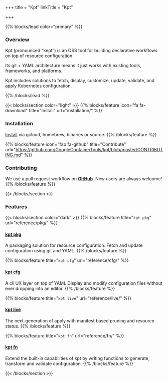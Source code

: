 +++
title = "Kpt"
linkTitle = "Kpt"

+++

{{% blocks/lead color="primary" %}}
### Overview

Kpt (pronounced “kept”) is an OSS tool for building declarative workflows
on top of resource configuration.

Its git + YAML architecture means it just works with existing tools,
frameworks, and platforms.

Kpt includes solutions to fetch, display, customize, update, validate, and
apply Kubernetes configuration.

{{% /blocks/lead %}}

{{< blocks/section color="light" >}}
{{% blocks/feature icon="fa fa-download" title="Install" url="installation/" %}}
### Installation
[Install](installation/) via gcloud, homebrew, binaries or source.
{{% /blocks/feature %}}

{{% blocks/feature icon="fab fa-github" title="Contribute" url="https://github.com/GoogleContainerTools/kpt/blob/master/CONTRIBUTING.md" %}}
### Contributing
We use a pull request workflow on [**GitHub**](https://github.com/GoogleContainerTools/kpt/blob/master/CONTRIBUTING.md). New users are always welcome!
{{% /blocks/feature %}}

{{< /blocks/section >}}
### Features

{{< blocks/section color="dark" >}}
{{% blocks/feature title="`kpt pkg`" url="reference/pkg/" %}}
#### [kpt pkg](reference/pkg/)
A packaging solution for resource configuration.
Fetch and update configuration using git and YAML.
{{% /blocks/feature %}}

{{% blocks/feature title="`kpt cfg`" url="reference/cfg/" %}}
#### [kpt cfg](reference/cfg/)
A cli UX layer on top of YAML
Display and modify configuration files without ever dropping into an editor.
{{% /blocks/feature %}}

{{% blocks/feature title="`kpt live`" url="reference/live/" %}}
#### [kpt live](reference/live/)
The next-generation of apply with manifest based pruning and resource
status.
{{% /blocks/feature %}}

{{% blocks/feature title="`kpt fn`" url="reference/fn/" %}}
#### [kpt fn](reference/fn/)
Extend the built-in capabilities of kpt by writing functions to generate,
transform and validate configuration.
{{% /blocks/feature %}}

{{< /blocks/section >}}
